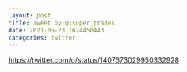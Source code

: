 ```yaml
--- 
layout: post 
title: Tweet by @1super_trades 
date: 2021-06-23 1624450443 
categories: twitter 
--- 
```

https://twitter.com/o/status/1407673029950332928
